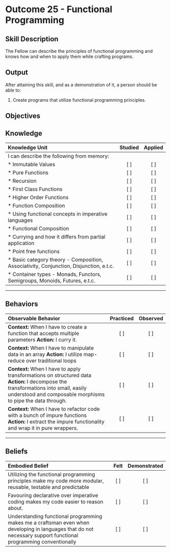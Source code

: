 # Outcome 25 - Functional Programming

**Skill Description**
----------
The Fellow can describe the principles of functional programming and knows how and
when to apply them while crafting programs.

**Output**
----------
After attaining this skill, and as a demonstration of it, a person should be able to:

1. Create programs that utilize functional programming principles.


**Objectives**
----------
## **Knowledge**


| Knowledge Unit   |      Studied      | Applied |
|:-------------|:------------------:|:--------:|
| I can describe the following from memory: | | |
| * Immutable Values | [ ] | [ ]  |
| * Pure Functions | [ ] | [ ]  |
| * Recursion | [ ] | [ ]  |
| * First Class Functions | [ ] | [ ]  |
| * Higher Order Functions     | [ ] | [ ]  |
| * Function Composition     | [ ] | [ ]  |
| * Using functional concepts in imperative languages     | [ ] | [ ]  |
| * Functional Composition    | [ ] | [ ]  |
| * Currying and how it differs from partial application     | [ ] | [ ]  |
| * Point free functions     | [ ] | [ ]  |
| * Basic category theory - Composition, Associativity, Conjunction, Disjunction, e.t.c.   | [ ] | [ ]  |
| * Container types - Monads, Functors, Semigroups, Monoids, Futures, e.t.c.  | [ ] | [ ]  |

----------


## **Behaviors**

| Observable Behavior   |      Practiced      | Observed |
|:-------------|:------------------:|:--------:
| **Context:** When I have to create a function that accepts multiple parameters **Action:** I curry it. | [ ] | [ ]  |
| **Context:** When I have to manipulate data in an array **Action:** I utilize map-reduce over traditional loops | [ ] | [ ]  |
| **Context:** When I have to apply transformations on structured data  **Action:** I decompose the transformations into small, easily understood and composable morphisms to pipe the data through. | [ ] | [ ]  |
| **Context:** When I have to refactor code with a bunch of impure functions  **Action:** I extract the impure functionality and wrap it in pure wrappers.  | [ ] | [ ]  |

----------


## **Beliefs**

| Embodied Belief   |      Felt      | Demonstrated |
|:-------------|:------------------:|:--------:|
| Utilizing the functional programming principles make my code more modular, reusable, testable and predictable | [ ] | [ ]  |
| Favouring declarative over imperative coding makes my code easier to reason about. | [ ] | [ ]  |
| Understanding functional programming makes me a craftsman even when developing in languages that do not necessary support functional programming conventionally  | [ ] | [ ]  |
